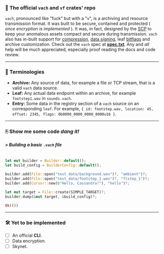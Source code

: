 ### 👔 The official `vach` and `vf` crates' repo

`vach`, pronounced like "fuck" but with a "v", is a archiving and resource transmission format. It was built to be secure, contained and protected ( _once encryption is implemented_ ). It was, in fact, designed by the [SCP](https://en.wikipedia.org/wiki/SCP_Foundation) to keep your anomalous assets compact and secure during transmission. `vach` also has in-built support for [compression](https://github.com/PSeitz/lz4_flex), [data signing](https://github.com/dalek-cryptography/ed25519-dalek), leaf [bitflags](https://docs.rs/vach/0.1.5/vach/prelude/struct.Flags.html#) and archive customization. Check out the `vach` spec at **[spec.txt](https://github.com/zeskeertwee/virtfs-rs/blob/main/spec/main.txt)**. Any and *all* help will be much appreciated, especially proof reading the docs and code review.

---

### 👄 Terminologies

- **Archive:** Any source of data, for example a file or TCP stream, that is a valid `vach` data source.
- **Leaf:** Any actual data endpoint within an archive, for example `footstep1.wav` in `sounds.vach`.
- **Entry:** Some data in the registry section of a `vach` source on an corresponding `leaf`. For example, `{ id: footstep.wav, location: 45, offset: 2345, flags: 0b0000_0000_0000_0000u16 }`.

---

### 🀄 Show me some code _dang it!_

##### > Building a basic `.vach` file

```rust

let mut builder = Builder::default();
let build_config = BuilderConfig::default();

builder.add(File::open("test_data/background.wav")?, "ambient")?;
builder.add(File::open("test_data/footstep_1.wav")?, "ftstep_1")?;
builder.add(Cursor::new(b"Hello, Cassandra!"), "hello")?;

let mut target = File::create(SIMPLE_TARGET)?;
builder.dump(&mut target, &build_config)?;

Ok(())
```

---

### 🛠 Yet to be implemented

- [ ] An official **CLI**.
- [ ] Data encryption.
- [ ] Skynet.
